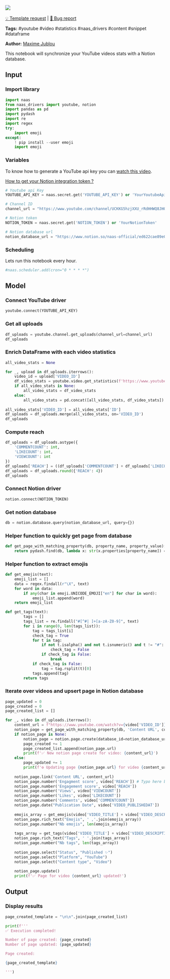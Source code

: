 <a href="https://app.naas.ai/user-redirect/naas/downloader?url=https://raw.githubusercontent.com/jupyter-naas/awesome-notebooks/master/YouTube/YouTube_Send_video_stats_to_Notion.ipynb" target="_parent"><img src="https://naasai-public.s3.eu-west-3.amazonaws.com/open_in_naas.svg"/></a><br><br><a href="https://github.com/jupyter-naas/awesome-notebooks/issues/new?assignees=&labels=&template=template-request.md&title=Tool+-+Action+of+the+notebook+">💡 Template request</a> | <a href="https://github.com/jupyter-naas/awesome-notebooks/issues/new?assignees=&labels=&template=bug_report.md&title=YouTube+-+Send+video+stats+to+Notion:+Error+short+description">🚨 Bug report</a>

**Tags:** #youtube #video #statistics #naas_drivers #content #snippet #dataframe

**Author:** [Maxime Jublou](https://www.linkedin.com/in/maximejublou)

This notebook will synchronize your YouTube videos stats with a Notion database.

## Input

### Import library


```python
import naas
from naas_drivers import youtube, notion
import pandas as pd
import pydash
import re
import regex
try:
    import emoji
except:
    ! pip install --user emoji
    import emoji
```

### Variables

To know how to generate a YouTube api key you can [watch this video](https://www.youtube.com/watch?v=ltdJOX_DVtE).

<a href='https://docs.naas.ai/drivers/notion'>How to get your Notion integration token ?</a>


```python
# Youtube api Key
YOUTUBE_API_KEY = naas.secret.get('YOUTUBE_API_KEY') or 'YourYoutubeApiKey'

# Channel ID
channel_url = "https://www.youtube.com/channel/UCKKG5hzjXXU_rRdHHWQ8JHQ"

# Notion token
NOTION_TOKEN = naas.secret.get('NOTION_TOKEN') or 'YourNotionToken'

# Notion database url
notion_database_url = "https://www.notion.so/naas-official/ed622cae89e045249c464a08dc818876?v=989e444993d3421c8712e6e6b2d60810"
```

### Scheduling

Lets run this notebook every hour.


```python
#naas.scheduler.add(cron="0 * * * *")
```

## Model

### Connect YouTube driver


```python
youtube.connect(YOUTUBE_API_KEY)
```

### Get all uploads


```python
df_uploads = youtube.channel.get_uploads(channel_url=channel_url)
df_uploads
```

### Enrich DataFrame with each video statistics


```python
all_video_stats = None

for _, upload in df_uploads.iterrows():
    video_id = upload['VIDEO_ID']
    df_video_stats = youtube.video.get_statistics(f'https://www.youtube.com/watch?v={video_id}')
    if all_video_stats is None:
        all_video_stats = df_video_stats
    else:
        all_video_stats = pd.concat([all_video_stats, df_video_stats])
        
all_video_stats['VIDEO_ID'] = all_video_stats['ID']
df_uploads = df_uploads.merge(all_video_stats, on='VIDEO_ID')
df_uploads
```

### Compute reach


```python
df_uploads = df_uploads.astype({
    'COMMENTCOUNT': int, 
    'LIKECOUNT': int,
    'VIEWCOUNT': int
})
df_uploads['REACH'] = ((df_uploads['COMMENTCOUNT'] + df_uploads['LIKECOUNT'])) / df_uploads['VIEWCOUNT']
df_uploads = df_uploads.round({'REACH': 4})
df_uploads
```

### Connect Notion driver


```python
notion.connect(NOTION_TOKEN)
```

### Get notion database


```python
db = notion.database.query(notion_database_url, query={})
```

### Helper function to quickly get page from database


```python
def get_page_with_matching_property(db, property_name, property_value):
    return pydash.find(db, lambda x: str(x.properties[property_name]) == property_value)
```

### Helper function to extract emojis


```python
def get_emojis(text):
    emoji_list = []
    data = regex.findall(r"\X", text)
    for word in data:
        if any(char in emoji.UNICODE_EMOJI["en"] for char in word):
            emoji_list.append(word)
    return emoji_list

def get_tags(text):
        tags = []
        tags_list = re.findall("#[^#| ]+[a-zA-Z0-9]", text)
        for i in range(0, len(tags_list)):
            tag = tags_list[i]
            check_tag = True
            for t in tag:
                if not t.isalpha() and not t.isnumeric() and t != "#":
                    check_tag = False
                if check_tag is False:
                    break
            if check_tag is False:
                tag = tag.rsplit(t)[0]
            tags.append(tag)
        return tags
```

### Iterate over videos and upsert page in Notion database


```python
page_updated = 0
page_created = 0
page_created_list = []

for _, video in df_uploads.iterrows():
    content_url = f"https://www.youtube.com/watch?v={video['VIDEO_ID']}"
    notion_page = get_page_with_matching_property(db, 'Content URL', content_url)
    if notion_page is None:
        notion_page = notion.page.create(database_id=notion_database_url, title=video['VIDEO_TITLE'])
        page_created += 1
        page_created_list.append(notion_page.url)
        print(f'✅ New notion page create for video: {content_url}')
    else:
        page_updated += 1
        print(f'⚙️ Updating page {notion_page.url} for video {content_url}')
    
    notion_page.link('Content URL', content_url)
    notion_page.number('Engagment score', video['REACH']) # Typo here but it was already there in the database.
    notion_page.number('Engagement score', video['REACH'])
    notion_page.number('Views', video['VIEWCOUNT'])
    notion_page.number('Likes', video['LIKECOUNT'])
    notion_page.number('Comments', video['COMMENTCOUNT'])
    notion_page.date("Publication Date", video['VIDEO_PUBLISHEDAT'])
    
    emojis_array = get_emojis(video['VIDEO_TITLE'] + video['VIDEO_DESCRIPTION'])
    notion_page.rich_text("Emojis", ' ,'.join(emojis_array))
    notion_page.number("Nb emojis", len(emojis_array))
    
    tags_array = get_tags(video['VIDEO_TITLE'] + video['VIDEO_DESCRIPTION'])
    notion_page.rich_text("Tags", ' '.join(tags_array))
    notion_page.number("Nb tags", len(tags_array))
    
    notion_page.select("Status", "Published ✨")
    notion_page.select("Platform", "YouTube")
    notion_page.select("Content type", "Video")
    
    notion_page.update()
    print(f'✅ Page for video {content_url} updated!')
```

## Output

### Display results


```python
page_created_template = "\n\n".join(page_created_list)

print(f'''
✅ Execution completed!

Number of page created: {page_created}
Number of page updated: {page_updated}

Page created:

{page_created_template}

''')
```
